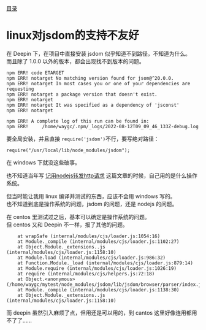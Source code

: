 [目录](./)
# linux对jsdom的支持不友好

在 Deepin 下，在项目中直接安装 jsdom 似乎知道不到路径，不知道为什么。  
而且除了 1.0.0 以外的版本，都会出现找不到版本的问题。

```
npm ERR! code ETARGET
npm ERR! notarget No matching version found for jsom@^20.0.0.
npm ERR! notarget In most cases you or one of your dependencies are requesting
npm ERR! notarget a package version that doesn't exist.
npm ERR! notarget 
npm ERR! notarget It was specified as a dependency of 'jsconst'
npm ERR! notarget 

npm ERR! A complete log of this run can be found in:
npm ERR!     /home/waygc/.npm/_logs/2022-08-12T09_09_46_133Z-debug.log
```

要全局安装，并且直接 `require('jsdom')`不行，要写绝对路径：
```
require("/usr/local/lib/node_modules/jsdom");
```

在 windows 下就没这些破事。

也不知道当年写 [记用nodejs转发http请求](http://m.waygc.net/blog/read/1621938679496) 这篇文章的时候，自己用的是什么操作系统。


但当时能让我用 linux 编译并测试的东西，应该不会用 windows 写的。  
也不知道到底是操作系统的问题，jsdom 的问题，还是 nodejs 的问题。

在 centos 里测试过之后，基本可以确定是操作系统的问题。  
但 centos 又和 Deepin 不一样，报了其他的问题。

```
    at wrapSafe (internal/modules/cjs/loader.js:1054:16)
    at Module._compile (internal/modules/cjs/loader.js:1102:27)
    at Object.Module._extensions..js (internal/modules/cjs/loader.js:1158:10)
    at Module.load (internal/modules/cjs/loader.js:986:32)
    at Function.Module._load (internal/modules/cjs/loader.js:879:14)
    at Module.require (internal/modules/cjs/loader.js:1026:19)
    at require (internal/modules/cjs/helpers.js:72:18)
    at Object.<anonymous> (/home/waygc/mytest/node_modules/jsdom/lib/jsdom/browser/parser/index.js:4:20)
    at Module._compile (internal/modules/cjs/loader.js:1138:30)
    at Object.Module._extensions..js (internal/modules/cjs/loader.js:1158:10)
```

而 deepin 虽然引入麻烦了点，但用还是可以用的，到 cantos 这里好像连用都用不了了……
